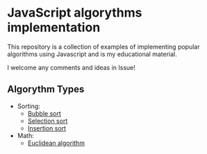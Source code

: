 # JavaScript algorythms implementation

This repository is a collection of examples of implementing popular algorithms using Javascript and is my educational material.

I welcome any comments and ideas in Issue!

## Algorythm Types
- Sorting:
  - [Bubble sort](./sorting/bubble-sort)
  - [Selection sort](./sorting/selection-sort)
  - [Insertion sort](./sorting/insertion-sort)
- Math:
  - [Euclidean algorithm](./sorting/euclidean-algorithm)